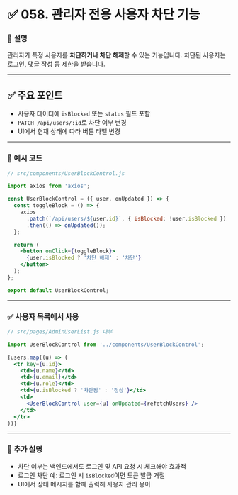 # ✅ 058. 관리자 전용 사용자 차단 기능

### 📄 설명

관리자가 특정 사용자를 **차단하거나 차단 해제**할 수 있는 기능입니다.
차단된 사용자는 로그인, 댓글 작성 등 제한을 받습니다.

---

## ✅ 주요 포인트

* 사용자 데이터에 `isBlocked` 또는 `status` 필드 포함
* `PATCH /api/users/:id`로 차단 여부 변경
* UI에서 현재 상태에 따라 버튼 라벨 변경

---

### 📁 예시 코드

```jsx
// src/components/UserBlockControl.js

import axios from 'axios';

const UserBlockControl = ({ user, onUpdated }) => {
  const toggleBlock = () => {
    axios
      .patch(`/api/users/${user.id}`, { isBlocked: !user.isBlocked })
      .then(() => onUpdated());
  };

  return (
    <button onClick={toggleBlock}>
      {user.isBlocked ? '차단 해제' : '차단'}
    </button>
  );
};

export default UserBlockControl;
```

---

### ✅ 사용자 목록에서 사용

```jsx
// src/pages/AdminUserList.js 내부

import UserBlockControl from '../components/UserBlockControl';

{users.map((u) => (
  <tr key={u.id}>
    <td>{u.name}</td>
    <td>{u.email}</td>
    <td>{u.role}</td>
    <td>{u.isBlocked ? '차단됨' : '정상'}</td>
    <td>
      <UserBlockControl user={u} onUpdated={refetchUsers} />
    </td>
  </tr>
))}
```

---

### 📝 추가 설명

* 차단 여부는 백엔드에서도 로그인 및 API 요청 시 체크해야 효과적
* 로그인 차단 예: 로그인 시 `isBlocked`이면 토큰 발급 거절
* UI에서 상태 메시지를 함께 출력해 사용자 관리 용이
